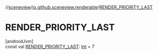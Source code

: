 //[sceneview](../../index.md)/[io.github.sceneview.renderable](index.md)/[RENDER_PRIORITY_LAST](-r-e-n-d-e-r_-p-r-i-o-r-i-t-y_-l-a-s-t.md)

# RENDER_PRIORITY_LAST

[androidJvm]\
const val [RENDER_PRIORITY_LAST](-r-e-n-d-e-r_-p-r-i-o-r-i-t-y_-l-a-s-t.md): [Int](https://kotlinlang.org/api/latest/jvm/stdlib/kotlin/-int/index.html) = 7

